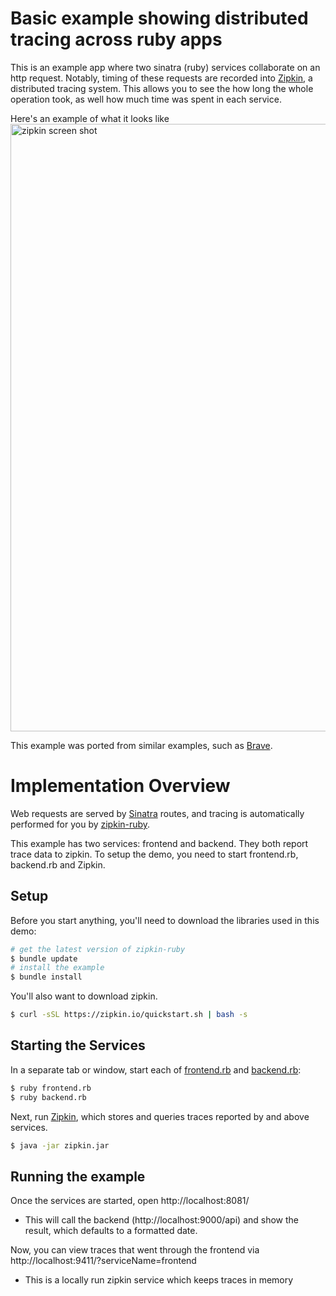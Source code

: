 # Basic example showing distributed tracing across ruby apps
This is an example app where two sinatra (ruby) services collaborate on an http request. Notably, timing of these requests are recorded into [Zipkin](https://zipkin.io/), a distributed tracing system. This allows you to see the how long the whole operation took, as well how much time was spent in each service.

Here's an example of what it looks like
<img width="972" alt="zipkin screen shot" src="https://user-images.githubusercontent.com/64215/101130524-93c58600-363e-11eb-996f-e72885a669aa.png">

This example was ported from similar examples, such as [Brave](https://github.com/openzipkin/brave-example).

# Implementation Overview

Web requests are served by [Sinatra](http://sinatrarb.com/) routes, and tracing is automatically performed for you by [zipkin-ruby](https://github.com/OpenZipkin/zipkin-ruby).

This example has two services: frontend and backend. They both report trace data to zipkin. To setup the demo, you need to start frontend.rb, backend.rb and Zipkin.

## Setup

Before you start anything, you'll need to download the libraries used in this demo:
```bash
# get the latest version of zipkin-ruby
$ bundle update
# install the example
$ bundle install
```

You'll also want to download zipkin.
```bash
$ curl -sSL https://zipkin.io/quickstart.sh | bash -s
```

## Starting the Services
In a separate tab or window, start each of [frontend.rb](./frontend.rb) and [backend.rb](./backend.rb):
```bash
$ ruby frontend.rb
$ ruby backend.rb
```

Next, run [Zipkin](https://zipkin.io/), which stores and queries traces reported by and above services.

```bash
$ java -jar zipkin.jar
```

## Running the example

Once the services are started, open http://localhost:8081/
* This will call the backend (http://localhost:9000/api) and show the result, which defaults to a formatted date.

Now, you can view traces that went through the frontend via http://localhost:9411/?serviceName=frontend
* This is a locally run zipkin service which keeps traces in memory
